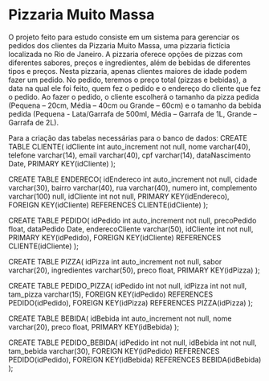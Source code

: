 # Pizzaria Muito Massa
O projeto feito para estudo consiste em um sistema para gerenciar os pedidos dos clientes da Pizzaria Muito Massa, uma pizzaria fictícia localizada no Rio de Janeiro.
A pizzaria oferece opções de pizzas com diferentes sabores, preços e ingredientes, além de bebidas de diferentes tipos e preços. Nesta pizzaria, apenas clientes maiores de idade podem fazer um pedido. No pedido, teremos o preço total (pizzas e bebidas), a data na qual ele foi feito, quem fez o pedido e o endereço do cliente que fez o pedido. Ao fazer o pedido, o cliente escolherá o tamanho da pizza pedida (Pequena – 20cm, Média – 40cm ou Grande – 60cm) e o tamanho da bebida pedida (Pequena - Lata/Garrafa de 500ml, Média – Garrafa de 1L, Grande – Garrafa de 2L).

Para a criação das tabelas necessárias para o banco de dados:
CREATE TABLE CLIENTE(
idCliente int auto_increment not null,
nome varchar(40),
telefone varchar(14),
email varchar(40),
cpf varchar(14),
dataNascimento Date,
PRIMARY KEY(idCliente)
);

CREATE TABLE ENDERECO(
idEndereco int auto_increment not null,
cidade varchar(30),
bairro varchar(40),
rua varchar(40),
numero int,
complemento varchar(100) null,
idCliente int not null,
PRIMARY KEY(idEndereco),
FOREIGN KEY(idCliente) REFERENCES CLIENTE(idCliente)
);

CREATE TABLE PEDIDO(
idPedido int auto_increment not null,
precoPedido float,
dataPedido Date,
enderecoCliente varchar(50),
idCliente int not null,
PRIMARY KEY(idPedido),
FOREIGN KEY(idCliente) REFERENCES CLIENTE(idCliente)
);

CREATE TABLE PIZZA(
idPizza int auto_increment not null,
sabor varchar(20),
ingredientes varchar(50),
preco float,
PRIMARY KEY(idPizza)
);

CREATE TABLE PEDIDO_PIZZA(
idPedido int not null,
idPizza int not null,
tam_pizza varchar(15),
FOREIGN KEY(idPedido) REFERENCES PEDIDO(idPedido),
FOREIGN KEY(idPizza) REFERENCES PIZZA(idPizza)
);

CREATE TABLE BEBIDA(
idBebida int auto_increment not null,
nome varchar(20),
preco float,
PRIMARY KEY(idBebida)
);

CREATE TABLE PEDIDO_BEBIDA(
idPedido int not null,
idBebida int not null,
tam_bebida varchar(30),
FOREIGN KEY(idPedido) REFERENCES PEDIDO(idPedido),
FOREIGN KEY(idBebida) REFERENCES BEBIDA(idBebida)
);
